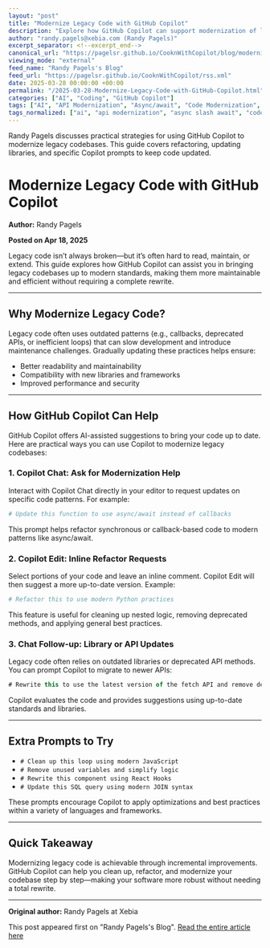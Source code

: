 ```yaml
---
layout: "post"
title: "Modernize Legacy Code with GitHub Copilot"
description: "Explore how GitHub Copilot can support modernization of legacy codebases by suggesting cleaner, updated patterns and practices. Learn actionable tips on using Copilot to refactor functions, update libraries or APIs, and keep code compliant with modern development standards."
author: "randy.pagels@xebia.com (Randy Pagels)"
excerpt_separator: <!--excerpt_end-->
canonical_url: "https://pagelsr.github.io/CooknWithCopilot/blog/modernize-legacy-code-with-github-copilot.html"
viewing_mode: "external"
feed_name: "Randy Pagels's Blog"
feed_url: "https://pagelsr.github.io/CooknWithCopilot/rss.xml"
date: 2025-03-28 00:00:00 +00:00
permalink: "/2025-03-28-Modernize-Legacy-Code-with-GitHub-Copilot.html"
categories: ["AI", "Coding", "GitHub Copilot"]
tags: ["AI", "API Modernization", "Async/await", "Code Modernization", "Coding", "Copilot Chat", "Copilot Edit", "GitHub Copilot", "JavaScript", "Legacy Code", "Library Updates", "Posts", "Python", "React Hooks", "Refactoring", "SQL"]
tags_normalized: ["ai", "api modernization", "async slash await", "code modernization", "coding", "copilot chat", "copilot edit", "github copilot", "javascript", "legacy code", "library updates", "posts", "python", "react hooks", "refactoring", "sql"]
---
```


Randy Pagels discusses practical strategies for using GitHub Copilot to modernize legacy codebases. This guide covers refactoring, updating libraries, and specific Copilot prompts to keep code updated.<!--excerpt_end-->

# Modernize Legacy Code with GitHub Copilot

**Author:** Randy Pagels

**Posted on Apr 18, 2025**

Legacy code isn’t always broken—but it’s often hard to read, maintain, or extend. This guide explores how GitHub Copilot can assist you in bringing legacy codebases up to modern standards, making them more maintainable and efficient without requiring a complete rewrite.

---

## Why Modernize Legacy Code?

Legacy code often uses outdated patterns (e.g., callbacks, deprecated APIs, or inefficient loops) that can slow development and introduce maintenance challenges. Gradually updating these practices helps ensure:

- Better readability and maintainability
- Compatibility with new libraries and frameworks
- Improved performance and security

---

## How GitHub Copilot Can Help

GitHub Copilot offers AI-assisted suggestions to bring your code up to date. Here are practical ways you can use Copilot to modernize legacy codebases:

### 1. Copilot Chat: Ask for Modernization Help

Interact with Copilot Chat directly in your editor to request updates on specific code patterns. For example:

```python
# Update this function to use async/await instead of callbacks
```

This prompt helps refactor synchronous or callback-based code to modern patterns like async/await.

### 2. Copilot Edit: Inline Refactor Requests

Select portions of your code and leave an inline comment. Copilot Edit will then suggest a more up-to-date version. Example:

```python
# Refactor this to use modern Python practices
```

This feature is useful for cleaning up nested logic, removing deprecated methods, and applying general best practices.

### 3. Chat Follow-up: Library or API Updates

Legacy code often relies on outdated libraries or deprecated API methods. You can prompt Copilot to migrate to newer APIs:

```javascript
# Rewrite this to use the latest version of the fetch API and remove deprecated methods
```

Copilot evaluates the code and provides suggestions using up-to-date standards and libraries.

---

## Extra Prompts to Try

- `# Clean up this loop using modern JavaScript`
- `# Remove unused variables and simplify logic`
- `# Rewrite this component using React Hooks`
- `# Update this SQL query using modern JOIN syntax`

These prompts encourage Copilot to apply optimizations and best practices within a variety of languages and frameworks.

---

## Quick Takeaway

Modernizing legacy code is achievable through incremental improvements. GitHub Copilot can help you clean up, refactor, and modernize your codebase step by step—making your software more robust without needing a total rewrite.

---

**Original author:** Randy Pagels at Xebia

This post appeared first on "Randy Pagels's Blog". [Read the entire article here](https://pagelsr.github.io/CooknWithCopilot/blog/modernize-legacy-code-with-github-copilot.html)
